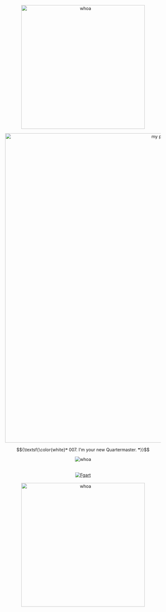 <div align="center">
<img src="https://github.com/user-attachments/assets/6f8de2c2-1786-436a-b72f-2ffb29e84eeb" alt="whoa" width="400">
</div>

<p align="center">
  <a href="https://jamesbond.fandom.com/wiki/Q_(Ben_Whishaw)">
    <img src="https://github.com/user-attachments/assets/91e5bdae-5082-4ac2-8cb8-1642acd367b3" alt="my pookie" width="1000">
  </a>
</p>

 $${\textsf{\color{white}❝ 007. I'm your new Quartermaster. ❞}}$$

<div align="center">
<img src="https://64.media.tumblr.com/a5938a48b27ff1036f8b53caf072a950/e530cedacf80aa8e-44/s75x75_c1/30bb0d94570e15c2407a959199d81dc378dcb045.gifv" alt="whoa">
</div>

<br>
<br>

<div align="center">
  <a href="https://spotify-github-profile.kittinanx.com/api/view?uid=31tckfmsmy7m3qsgkook6hwjqqne&redirect=true">
    <img src="https://spotify-github-profile.kittinanx.com/api/view?uid=31tckfmsmy7m3qsgkook6hwjqqne&cover_image=true&theme=natemoo-re&show_offline=true&background_color=121212&interchange=true&bar_color=f1f1f1&bar_color_cover=false" alt="Fgart">
  </a>
</div>

<br>

<div align="center">
<img src="https://github.com/user-attachments/assets/6f8de2c2-1786-436a-b72f-2ffb29e84eeb" alt="whoa" width="400">
</div>
